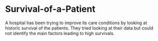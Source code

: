 # Survival-of-a-Patient
A hospital has been trying to improve its care conditions by looking at historic survival of the patients. 
They tried looking at their data but could not identify the main factors leading to high survivals.
